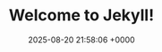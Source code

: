 ---
layout: post
title:  "Welcome to Jekyll!"
date:   2025-08-20 21:58:06 +0000
categories: sams work
---